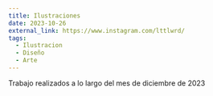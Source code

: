 ```yaml
---
title: Ilustraciones
date: 2023-10-26
external_link: https://www.instagram.com/lttlwrd/
tags:
  - Ilustracion
  - Diseño
  - Arte
---
```


Trabajo realizados a lo largo del mes de diciembre de 2023

<!--more-->
